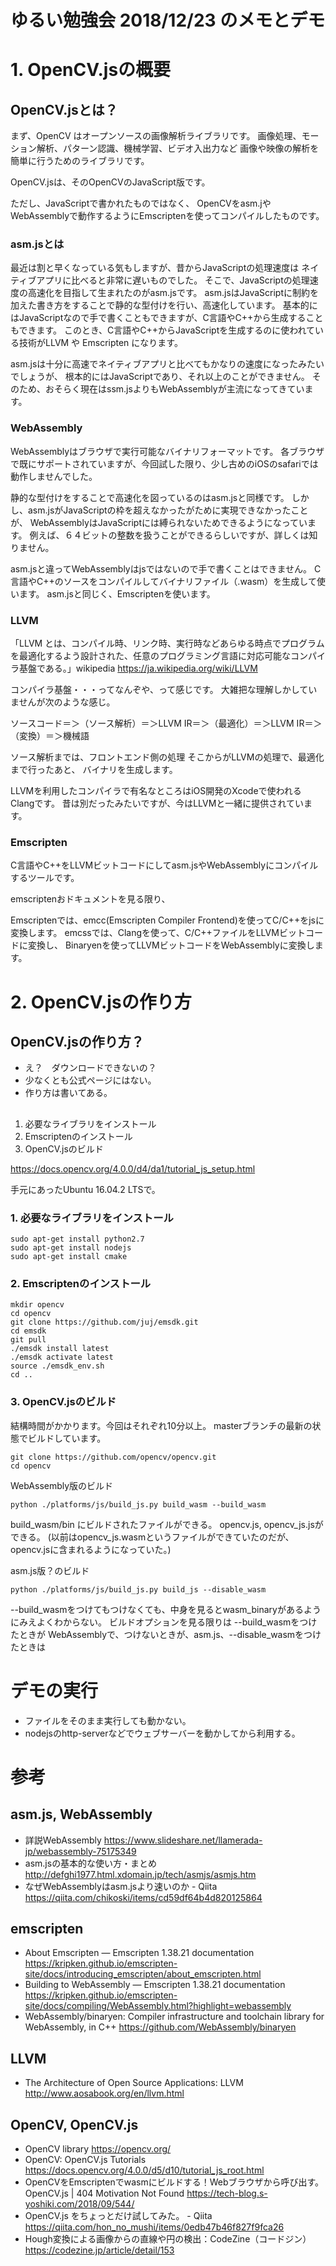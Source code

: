 # ゆるい勉強会 2018/12/23 のメモとデモ

# 1. OpenCV.jsの概要

## OpenCV.jsとは？
まず、OpenCV はオープンソースの画像解析ライブラリです。
画像処理、モーション解析、パターン認識、機械学習、ビデオ入出力など
画像や映像の解析を簡単に行うためのライブラリです。

OpenCV.jsは、そのOpenCVのJavaScript版です。

ただし、JavaScriptで書かれたものではなく、
OpenCVをasm.jやWebAssemblyで動作するようにEmscriptenを使ってコンパイルしたものです。


### asm.jsとは
最近は割と早くなっている気もしますが、昔からJavaScriptの処理速度は
ネイティブアプリに比べると非常に遅いものでした。
そこで、JavaScriptの処理速度の高速化を目指して生まれたのがasm.jsです。
asm.jsはJavaScriptに制約を加えた書き方をすることで静的な型付けを行い、高速化しています。
基本的にはJavaScriptなので手で書くこともできますが、C言語やC++から生成することもできます。
このとき、C言語やC++からJavaScriptを生成するのに使われている技術がLLVM や Emscripten になります。

asm.jsは十分に高速でネイティブアプリと比べてもかなりの速度になったみたいでしょうが、
根本的にはJavaScriptであり、それ以上のことができません。
そのため、おそらく現在はssm.jsよりもWebAssemblyが主流になってきています。


### WebAssembly
WebAssemblyはブラウザで実行可能なバイナリフォーマットです。
各ブラウザで既にサポートされていますが、今回試した限り、少し古めのiOSのsafariでは動作しませんでした。

静的な型付けをすることで高速化を図っているのはasm.jsと同様です。
しかし、asm.jsがJavaScriptの枠を超えなかったがために実現できなかったことが、
WebAssemblyはJavaScriptには縛られないためできるようになっています。
例えば、６４ビットの整数を扱うことができるらしいですが、詳しくは知りません。

asm.jsと違ってWebAssemblyはjsではないので手で書くことはできません。
C言語やC++のソースをコンパイルしてバイナリファイル（.wasm）を生成して使います。
asm.jsと同じく、Emscriptenを使います。


### LLVM
「LLVM とは、コンパイル時、リンク時、実行時などあらゆる時点でプログラムを最適化するよう設計された、任意のプログラミング言語に対応可能なコンパイラ基盤である。」wikipedia https://ja.wikipedia.org/wiki/LLVM

コンパイラ基盤・・・ってなんぞや、って感じです。
大雑把な理解しかしていませんが次のような感じ。

ソースコード＝＞（ソース解析）＝＞LLVM IR＝＞（最適化）＝＞LLVM IR＝＞（変換）＝＞機械語

ソース解析までは、フロントエンド側の処理
そこからがLLVMの処理で、最適化まで行ったあと、
バイナリを生成します。

LLVMを利用したコンパイラで有名なところはiOS開発のXcodeで使われるClangです。
昔は別だったみたいですが、今はLLVMと一緒に提供されています。


### Emscripten
C言語やC++をLLVMビットコードにしてasm.jsやWebAssemblyにコンパイルするツールです。

emscriptenおドキュメントを見る限り、

Emscriptenでは、emcc(Emscripten Compiler Frontend)を使ってC/C++をjsに変換します。
emcssでは、Clangを使って、C/C++ファイルをLLVMビットコードに変換し、 Binaryenを使ってLLVMビットコードをWebAssemblyに変換します。


# 2. OpenCV.jsの作り方

## OpenCV.jsの作り方？

* え？　ダウンロードできないの？
* 少なくとも公式ページにはない。
* 作り方は書いてある。

## 

1. 必要なライブラリをインストール
2. Emscriptenのインストール
3. OpenCV.jsのビルド

https://docs.opencv.org/4.0.0/d4/da1/tutorial_js_setup.html


手元にあったUbuntu 16.04.2 LTSで。

### 1. 必要なライブラリをインストール

```
sudo apt-get install python2.7
sudo apt-get install nodejs
sudo apt-get install cmake
```

### 2. Emscriptenのインストール

```
mkdir opencv
cd opencv
git clone https://github.com/juj/emsdk.git
cd emsdk
git pull
./emsdk install latest
./emsdk activate latest
source ./emsdk_env.sh
cd ..
```


### 3. OpenCV.jsのビルド
結構時間がかかります。今回はそれぞれ10分以上。
masterブランチの最新の状態でビルドしています。

```
git clone https://github.com/opencv/opencv.git
cd opencv
```


WebAssembly版のビルド
```
python ./platforms/js/build_js.py build_wasm --build_wasm
```

build_wasm/bin にビルドされたファイルができる。
opencv.js, opencv_js.jsができる。
(以前はopencv_js.wasmというファイルができていたのだが、opencv.jsに含まれるようになっていた。)



asm.js版？のビルド
```
python ./platforms/js/build_js.py build_js --disable_wasm
```

--build_wasmをつけてもつけなくても、中身を見るとwasm_binaryがあるようにみえよくわからない。
ビルドオプションを見る限りは --build_wasmをつけたときが WebAssemblyで、つけないときが、asm.js、--disable_wasmをつけたときは


# デモの実行

* ファイルをそのまま実行しても動かない。
* nodejsのhttp-serverなどでウェブサーバーを動かしてから利用する。



# 参考

## asm.js, WebAssembly
* 詳説WebAssembly https://www.slideshare.net/llamerada-jp/webassembly-75175349
* asm.jsの基本的な使い方・まとめ http://defghi1977.html.xdomain.jp/tech/asmjs/asmjs.htm
* なぜWebAssemblyはasm.jsより速いのか - Qiita https://qiita.com/chikoski/items/cd59df64b4d820125864

## emscripten
* About Emscripten — Emscripten 1.38.21 documentation https://kripken.github.io/emscripten-site/docs/introducing_emscripten/about_emscripten.html
* Building to WebAssembly — Emscripten 1.38.21 documentation https://kripken.github.io/emscripten-site/docs/compiling/WebAssembly.html?highlight=webassembly
* WebAssembly/binaryen: Compiler infrastructure and toolchain library for WebAssembly, in C++ https://github.com/WebAssembly/binaryen


## LLVM
* The Architecture of Open Source Applications: LLVM http://www.aosabook.org/en/llvm.html

## OpenCV, OpenCV.js
* OpenCV library https://opencv.org/
* OpenCV: OpenCV.js Tutorials https://docs.opencv.org/4.0.0/d5/d10/tutorial_js_root.html
* OpenCVをEmscriptenでwasmにビルドする！Webブラウザから呼び出す。OpenCV.js | 404 Motivation Not Found https://tech-blog.s-yoshiki.com/2018/09/544/
* OpenCV.js をちょっとだけ試してみた。 - Qiita https://qiita.com/hon_no_mushi/items/0edb47b46f827f9fca26
* Hough変換による画像からの直線や円の検出：CodeZine（コードジン） https://codezine.jp/article/detail/153


